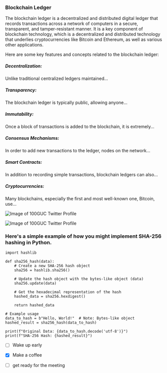 ### Blockchain Ledger

The blockchain ledger is a decentralized and distributed digital ledger that records transactions across a network of computers in a secure, transparent, and tamper-resistant manner. It is a key component of blockchain technology, which is a decentralized and distributed technology that underlies cryptocurrencies like Bitcoin and Ethereum, as well as various other applications.

Here are some key features and concepts related to the blockchain ledger:

##### Decentralization:
Unlike traditional centralized ledgers maintained...

##### Transparency:
The blockchain ledger is typically public, allowing anyone...

##### Immutability:
Once a block of transactions is added to the blockchain, it is extremely...

##### Consensus Mechanisms:
 In order to add new transactions to the ledger, nodes on the network...

##### Smart Contracts:
In addition to recording simple transactions, blockchain ledgers can also...

##### Cryptocurrencies:
Many blockchains, especially the first and most well-known one, Bitcoin, use...

![Image of 100GUC Twitter Profile](https://pbs.twimg.com/profile_images/1636450589394477064/dPQ1RKp1_400x400.jpg)

![Image of 100GUC Twitter Profile](https://github.com/Exp-Communicate-Using-Markdown-Cohort-1/series-communicate-using-markdown-b100guc/assets/151607558/af288463-4dd7-42d4-af02-7aa3dd846ca5)


### Here's a simple example of how you might implement SHA-256 hashing in Python.

```
import hashlib

def sha256_hash(data):
    # Create a new SHA-256 hash object
    sha256 = hashlib.sha256()

    # Update the hash object with the bytes-like object (data)
    sha256.update(data)

    # Get the hexadecimal representation of the hash
    hashed_data = sha256.hexdigest()

    return hashed_data

# Example usage
data_to_hash = b"Hello, World!"  # Note: Bytes-like object
hashed_result = sha256_hash(data_to_hash)

print(f"Original Data: {data_to_hash.decode('utf-8')}")
print(f"SHA-256 Hash: {hashed_result}")

```

- [ ] Wake up early
- [x] Make a coffee
- [ ] get ready for the meeting





















